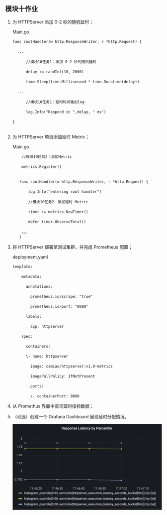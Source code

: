 ## 模块十作业				 		

1. 为 HTTPServer 添加 0-2 秒的随机延时；

   Main.go

   ```
   func rootHandler(w http.ResponseWriter, r *http.Request) {
   
     ...
     
         //模块10任务1：添加 0-2 秒的随机延时
   
         delay := randInt(10, 2000)
   
         time.Sleep(time.Millisecond * time.Duration(delay))
   
     ...
   
         //模块10任务1：延时时间输出log
   
         log.Info("Respond in ",delay, " ms")
   
   }
    
   ```

2. 为 HTTPServer 项目添加延时 Metric；

   Main.go

   ```
       //模块10任务2：添加Metric
   
       metrics.Register()
      
   
      func rootHandler(w http.ResponseWriter, r *http.Request) {
   
          log.Info("entering root handler")
   
          //模块10任务2：添加延时 Metric
   
          timer := metrics.NewTimer()
   
          defer timer.ObserveTotal()
   
       。。。
      }
   
   ```

3. 将 HTTPServer 部署至测试集群，并完成 Prometheus 配置；

   deployment.yaml

     

   ```
   template:
   
       metadata:
   
         annotations:
   
           prometheus.io/scrape: "true"
   
           prometheus.io/port: "8080"
   
         labels:
   
           app: httpserver
   
       spec:
   
         containers:
   
         \- name: httpserver 
   
           image: csmiao/httpserver:v1.0-metrics
   
           imagePullPolicy: IfNotPresent
   
           ports:
   
           \- containerPort: 8080
   ```

   

4. 从 Promethus 界面中查询延时指标数据；

5. （可选）创建一个 Grafana Dashboard 展现延时分配情况。

   ![image-20221006174736814](./ResponseLatency.png)

